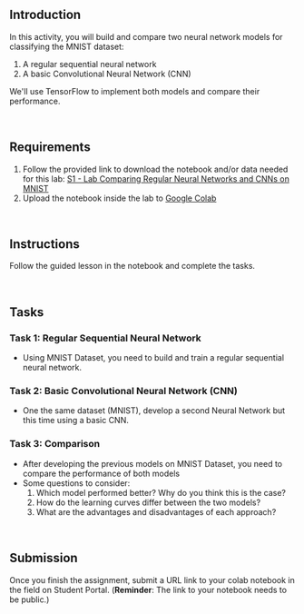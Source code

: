 <!-- ![logo_ironhack_blue 7](https://user-images.githubusercontent.com/23629340/40541063-a07a0a8a-601a-11e8-91b5-2f13e4e6b441.png)

# LAB | Comparing Regular Neural Networks and CNNs on MNIST -->

<!-- Google Collab - link to notebook for backup: https://colab.research.google.com/drive/1wHLhIwBphkAuo9TIacNd-GSmbJFgL1wp?usp=sharing 

In this online version the bonus task is not added. Sandra added it to the version that students download from the drive. -->

## Introduction

In this activity, you will build and compare two neural network models for classifying the MNIST dataset:
1. A regular sequential neural network
2. A basic Convolutional Neural Network (CNN)

We'll use TensorFlow to implement both models and compare their performance.


<br>

## Requirements

1. Follow the provided link to download the notebook and/or data needed for this lab: [S1 - Lab Comparing Regular Neural Networks and CNNs on MNIST](https://drive.google.com/file/d/1tUHs0U7Xfd7JSHyY3H6om7_YToJIqZJ4/view?usp=sharing)
2. Upload the notebook inside the lab to [Google Colab](https://colab.research.google.com/)

<br>

## Instructions

Follow the guided lesson in the notebook and complete the tasks.

<br>

## Tasks

### Task 1: Regular Sequential Neural Network

- Using MNIST Dataset, you need to build and train a regular sequential neural network.

### Task 2: Basic Convolutional Neural Network (CNN)

- One the same dataset (MNIST), develop a second Neural Network but this time using a basic CNN.

### Task 3: Comparison
- After developing the previous models on MNIST Dataset, you need to compare the performance of both models
- Some questions to consider:
  1. Which model performed better? Why do you think this is the case?
  2. How do the learning curves differ between the two models?
  3. What are the advantages and disadvantages of each approach?

<br>

## Submission

Once you finish the assignment, submit a URL link to your colab notebook in the field on Student Portal. (**Reminder**: The link to your notebook needs to be public.)

<!-- ## Tasks

### Task 1.

Using the confusion matrix calculate and explain metrics like accuracy, precision, recall, and F1-score

